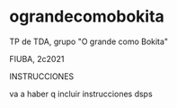 # ograndecomobokita
TP de TDA, grupo "O grande como Bokita"

FIUBA, 2c2021

INSTRUCCIONES

va a haber q incluir instrucciones dsps
